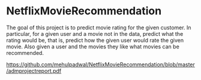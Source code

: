 # NetflixMovieRecommendation

The goal of this project is to predict movie rating for the given customer. In particular, for a given
user and a movie not in the data, predict what the rating would be, that is, predict how the given
user would rate the given movie. Also given a user and the movies they like what movies can be
recommended.

https://github.com/mehulpadwal/NetflixMovieRecommendation/blob/master/admprojectreport.pdf
